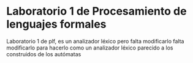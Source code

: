 # Laboratorio 1 de Procesamiento de lenguajes formales
Laboratorio 1 de plf, es un analizador léxico pero falta modificarlo
falta modificarlo para hacerlo como un analizador léxico parecido a los construidos de los autómatas